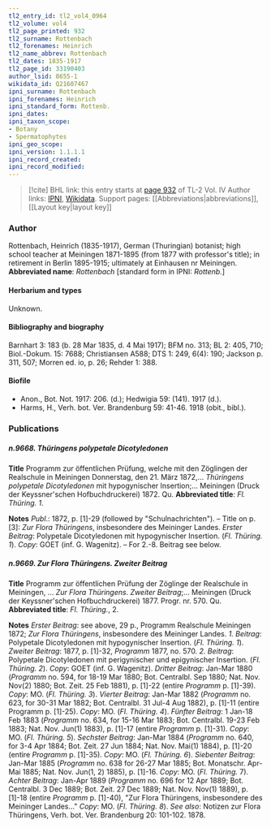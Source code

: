 ```yaml
---
tl2_entry_id: tl2_vol4_0964
tl2_volume: vol4
tl2_page_printed: 932
tl2_surname: Rottenbach
tl2_forenames: Heinrich
tl2_name_abbrev: Rottenbach
tl2_dates: 1835-1917
tl2_page_id: 33190403
author_lsid: 8655-1
wikidata_id: Q21607467
ipni_surname: Rottenbach
ipni_forenames: Heinrich
ipni_standard_form: Rottenb.
ipni_dates: 
ipni_taxon_scope: 
- Botany
- Spermatophytes
ipni_geo_scope: 
ipni_version: 1.1.1.1
ipni_record_created: 
ipni_record_modified:
---
```


> [!cite] BHL link: this entry starts at [page 932](https://www.biodiversitylibrary.org/page/33190403) of TL-2 Vol. IV
> Author links: [IPNI](https://www.ipni.org/a/8655-1), [Wikidata](https://www.wikidata.org/wiki/Q21607467). Support pages: [[Abbreviations|abbreviations]], [[Layout key|layout key]]

### Author

Rottenbach, Heinrich (1835-1917), German (Thuringian) botanist; high school teacher at Meiningen 1871-1895 (from 1877 with professor's title); in retirement in Berlin 1895-1915; ultimately at Einhausen nr Meiningen. 
**Abbreviated name**: *Rottenbach* \[standard form in IPNI: *Rottenb.*\]

#### Herbarium and types

Unknown.

#### Bibliography and biography

Barnhart 3: 183 (b. 28 Mar 1835, d. 4 Mai 1917); BFM no. 313; BL 2: 405, 710; Biol.-Dokum. 15: 7688; Christiansen A588; DTS 1: 249, 6(4): 190; Jackson p. 311, 507; Morren ed. io, p. 26; Rehder 1: 388.

#### Biofile

- Anon., Bot. Not. 1917: 206. (d.); Hedwigia 59: (141). 1917 (d.).
- Harms, H., Verh. bot. Ver. Brandenburg 59: 41-46. 1918 (obit., bibl.).

### Publications

##### n.9668. Thüringens polypetale Dicotyledonen

**Title**
Programm zur öffentlichen Prüfung, welche mit den Zöglingen der Realschule in Meiningen Donnerstag, den 21. März 1872,... *Thüringens polypetale Dicotyledonen* mit hypogynischer Insertion;... Meiningen (Druck der Keyssner'schen Hofbuchdruckerei) 1872. Qu.
**Abbreviated title**: *Fl. Thüring. 1*.

**Notes**
*Publ*.: 1872, p. \[1\]-29 (followed by "Schulnachrichten"). – Title on p. \[3\]: *Zur Flora Thüringens*, insbesondere des Meininger Landes. *Erster Beitrag*: Polypetale Dicotyledonen mit hypogynischer Insertion. (*Fl. Thüring. 1*). *Copy*: GOET (inf. G. Wagenitz). – For 2.-8. Beitrag see below.

##### n.9669. Zur Flora Thüringens. Zweiter Beitrag

**Title**
Programm zur öffentlichen Prüfung der Zöglinge der Realschule in Meiningen, ... *Zur Flora Thüringens. Zweiter Beitrag*;... Meiningen (Druck der Keyssner'schen Hofbuchdruckerei) 1877. Progr. nr. 570. Qu.
**Abbreviated title**: *Fl. Thüring.*, 2.

**Notes**
*Erster Beitrag*: see above, 29 p., Programm Realschule Meiningen 1872; *Zur Flora Thüringens*, insbesondere des Meininger Landes. *1. Beitrag*: Polypetale Dicotyledonen mit hypogynischer Insertion. (*Fl. Thüring. 1*).
*Zweiter Beitrag*: 1877, p. \[1\]-32, *Programm* 1877, no. 570. *2. Beitrag*: Polypetale Dicotyledonen mit perigynischer und epigynischer Insertion. (*Fl. Thüring. 2*). *Copy*: GOET (inf. G. Wagenitz).
*Dritter Beitrag*: Jan-Mar 1880 (*Programm* no. 594, for 18-19 Mar 1880; Bot. Centralbl. Sep 1880; Nat. Nov. Nov(2) 1880; Bot. Zeit. 25 Feb 1881), p. \[1\]-22 (entire *Programm* p. \[1\]-39). *Copy*: MO. (*Fl. Thüring. 3*).
*Vierter Beitrag*: Jan-Mar 1882 (*Programm* no. 623, for 30-31 Mar 1882; Bot. Centralbl. 31 Jul-4 Aug 1882), p. \[1\]-11 (entire Programm p. \[1\]-25). *Copy*: MO. (*Fl. Thüring. 4*).
*Fünfter Beitrag*: 1 Jan-18 Feb 1883 (*Programm* no. 634, for 15-16 Mar 1883; Bot. Centralbl. 19-23 Feb 1883; Nat. Nov. Jun(1) 1883), p. \[1\]-17 (entire *Programm* p. \[1\]-31).
*Copy*: MO. (*Fl. Thüring. 5*).
*Sechster Beitrag*: Jan-Mar 1884 (*Programm* no. 640, for 3-4 Apr 1884; Bot. Zeit. 27 Jun 1884; Nat. Nov. Mai(1) 1884), p. \[1\]-20 (entire *Programm* p. \[1\]-35). *Copy*: MO. (*Fl. Thüring. 6*).
*Siebenter Beitrag*: Jan-Mar 1885 (*Programm* no. 638 for 26-27 Mar 1885; Bot. Monatschr. Apr-Mai 1885; Nat. Nov. Jun(1, 2) 1885), p. \[1\]-16. *Copy*: MO. (*Fl. Thüring.* 7).
*Achter Beitrag*: Jan-Apr 1889 (*Programm* no. 696 for 12 Apr 1889; Bot. Centralbl. 3 Dec 1889; Bot. Zeit. 27 Dec 1889; Nat. Nov. Nov(1) 1889), p. \[1\]-18 (entire *Programm* p. \[1\]-40), "Zur Flora Thüringens, insbesondere des Meininger Landes..." *Copy*: MO. (*Fl. Thüring. 8*).
*See also*: Notizen zur Flora Thüringens, Verh. bot. Ver. Brandenburg 20: 101-102. 1878.

